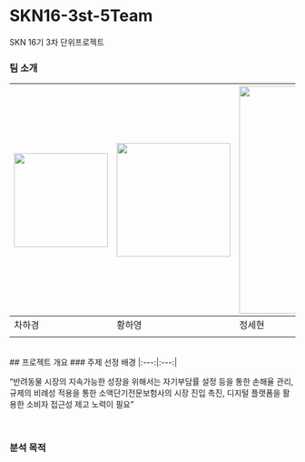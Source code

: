 # SKN16-3st-5Team
SKN 16기 3차 단위프로젝트

### 팀 소개

| <img src="" width="165" height="165"> |<img src="" width="200" height="200"> | <img src="" width="400" height="400"> | <img src="" width="170" height="170"> | <img src="" width="300" height="300"> |
|---|---|---|---|---|
|차하경|황하영|정세현|문승현|김나은|
|  |  |  |  |  ||

<br>
## 프로젝트 개요
### 주제 선정 배경
|:---:|:---:|

 
“반려동물 시장의 지속가능한 성장을 위해서는 자기부담률 설정 등을 통한 손해율 관리, 규제의 비례성 적용을 통한 소액단기전문보험사의 시장 진입 촉진, 디지털 플랫폼을 활용한 소비자 접근성 제고 노력이 필요”


<br>

### 분석 목적
<br>



<br>
